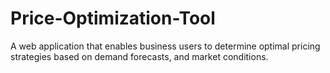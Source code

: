 # Price-Optimization-Tool
A web application that enables business users to determine optimal pricing strategies based on demand forecasts, and market conditions.
